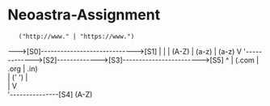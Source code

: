 # Neoastra-Assignment

       ("http://www." | "https://www.")     
--->[S0]----------------------------->[S1]
     |                                 |
     | (A-Z)                           | (a-z)
     |                     (a-z)       V 
     '------------->[S2]------------->[S3]------------------------>[S5]
                      ^                 |    (.com | .org | .in)   
                      |           (' ') |                         
                      |                 V                       
                      '---------------[S4]
                           (A-Z)
